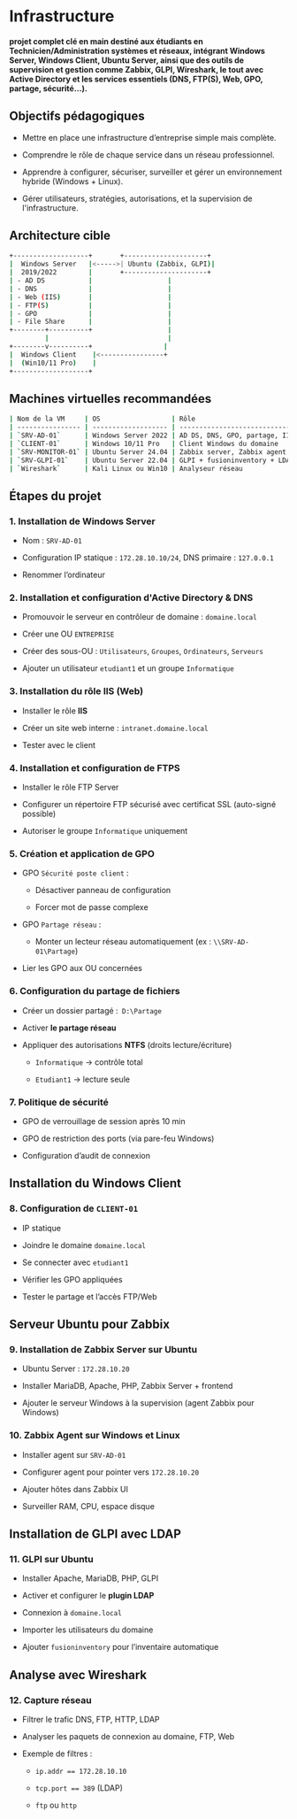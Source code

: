 # Infrastructure

#### projet complet clé en main destiné aux étudiants en Technicien/Administration systèmes et réseaux, intégrant Windows Server, Windows Client, Ubuntu Server, ainsi que des outils de supervision et gestion comme Zabbix, GLPI, Wireshark, le tout avec Active Directory et les services essentiels (DNS, FTP(S), Web, GPO, partage, sécurité…).

## Objectifs pédagogiques

- Mettre en place une infrastructure d’entreprise simple mais complète.

- Comprendre le rôle de chaque service dans un réseau professionnel.

- Apprendre à configurer, sécuriser, surveiller et gérer un environnement hybride (Windows + Linux).

- Gérer utilisateurs, stratégies, autorisations, et la supervision de l'infrastructure.

## Architecture cible

```sh
+-------------------+       +---------------------+
|  Windows Server   |<----->| Ubuntu (Zabbix, GLPI)|
|  2019/2022        |       +---------------------+
| - AD DS           |                   |
| - DNS             |                   |
| - Web (IIS)       |                   |
| - FTP(S)          |                   |
| - GPO             |                   |
| - File Share      |                   |
+--------+----------+                   |
         |                              |
+--------v----------+                  |
|  Windows Client    |<----------------+
|  (Win10/11 Pro)    |
+-------------------+
```

## Machines virtuelles recommandées

```sh
| Nom de la VM     | OS                  | Rôle                                  |
| ---------------- | ------------------- | ------------------------------------- |
| `SRV-AD-01`      | Windows Server 2022 | AD DS, DNS, GPO, partage, IIS, FTP(S) |
| `CLIENT-01`      | Windows 10/11 Pro   | Client Windows du domaine             |
| `SRV-MONITOR-01` | Ubuntu Server 24.04 | Zabbix server, Zabbix agent           |
| `SRV-GLPI-01`    | Ubuntu Server 22.04 | GLPI + fusioninventory + LDAP         |
| `Wireshark`      | Kali Linux ou Win10 | Analyseur réseau                      |
```

## Étapes du projet

### 1. Installation de Windows Server

- Nom : `SRV-AD-01`

- Configuration IP statique : `172.28.10.10/24`, DNS primaire : `127.0.0.1`

- Renommer l’ordinateur

### 2. Installation et configuration d'Active Directory & DNS

- Promouvoir le serveur en contrôleur de domaine : `domaine.local`

- Créer une OU `ENTREPRISE`

- Créer des sous-OU : `Utilisateurs`, `Groupes`, `Ordinateurs`, `Serveurs`

- Ajouter un utilisateur `etudiant1` et un groupe `Informatique`

### 3. Installation du rôle IIS (Web)

- Installer le rôle **IIS**

- Créer un site web interne : `intranet.domaine.local`

- Tester avec le client

### 4. Installation et configuration de FTPS

- Installer le rôle FTP Server

- Configurer un répertoire FTP sécurisé avec certificat SSL (auto-signé possible)

- Autoriser le groupe `Informatique` uniquement

### 5. Création et application de GPO

- GPO `Sécurité poste client` :

  - Désactiver panneau de configuration

  - Forcer mot de passe complexe

- GPO `Partage réseau` :

  - Monter un lecteur réseau automatiquement (ex : `\\SRV-AD-01\Partage`)

- Lier les GPO aux OU concernées

### 6. Configuration du partage de fichiers

- Créer un dossier partagé :` D:\Partage`

- Activer **le partage réseau**

- Appliquer des autorisations **NTFS** (droits lecture/écriture)

  - `Informatique` → contrôle total

  - `Etudiant1` → lecture seule

### 7. Politique de sécurité

- GPO de verrouillage de session après 10 min

- GPO de restriction des ports (via pare-feu Windows)

- Configuration d’audit de connexion

## Installation du Windows Client

### 8. Configuration de `CLIENT-01`

- IP statique

- Joindre le domaine `domaine.local`

- Se connecter avec `etudiant1`

- Vérifier les GPO appliquées

- Tester le partage et l’accès FTP/Web

## Serveur Ubuntu pour Zabbix

### 9. Installation de Zabbix Server sur Ubuntu

- Ubuntu Server : `172.28.10.20`

- Installer MariaDB, Apache, PHP, Zabbix Server + frontend

- Ajouter le serveur Windows à la supervision (agent Zabbix pour Windows)

### 10. Zabbix Agent sur Windows et Linux

- Installer agent sur `SRV-AD-01`

- Configurer agent pour pointer vers `172.28.10.20`

- Ajouter hôtes dans Zabbix UI

- Surveiller RAM, CPU, espace disque

## Installation de GLPI avec LDAP

### 11. GLPI sur Ubuntu

- Installer Apache, MariaDB, PHP, GLPI

- Activer et configurer le **plugin LDAP**

- Connexion à `domaine.local`

- Importer les utilisateurs du domaine

- Ajouter `fusioninventory` pour l’inventaire automatique

## Analyse avec Wireshark

### 12. Capture réseau

- Filtrer le trafic DNS, FTP, HTTP, LDAP

- Analyser les paquets de connexion au domaine, FTP, Web

- Exemple de filtres :

  - `ip.addr == 172.28.10.10`

  - `tcp.port == 389` (LDAP)

  - `ftp` ou `http`
